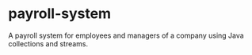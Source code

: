 # payroll-system
A payroll system for employees and managers of a company using Java collections and streams.
